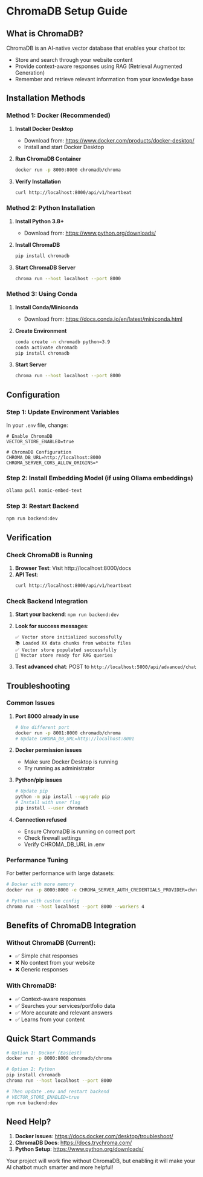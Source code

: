 # ChromaDB Setup Guide

## What is ChromaDB?

ChromaDB is an AI-native vector database that enables your chatbot to:
- Store and search through your website content
- Provide context-aware responses using RAG (Retrieval Augmented Generation)
- Remember and retrieve relevant information from your knowledge base

## Installation Methods

### Method 1: Docker (Recommended)

1. **Install Docker Desktop**
   - Download from: https://www.docker.com/products/docker-desktop/
   - Install and start Docker Desktop

2. **Run ChromaDB Container**
   ```bash
   docker run -p 8000:8000 chromadb/chroma
   ```

3. **Verify Installation**
   ```bash
   curl http://localhost:8000/api/v1/heartbeat
   ```

### Method 2: Python Installation

1. **Install Python 3.8+**
   - Download from: https://www.python.org/downloads/

2. **Install ChromaDB**
   ```bash
   pip install chromadb
   ```

3. **Start ChromaDB Server**
   ```bash
   chroma run --host localhost --port 8000
   ```

### Method 3: Using Conda

1. **Install Conda/Miniconda**
   - Download from: https://docs.conda.io/en/latest/miniconda.html

2. **Create Environment**
   ```bash
   conda create -n chromadb python=3.9
   conda activate chromadb
   pip install chromadb
   ```

3. **Start Server**
   ```bash
   chroma run --host localhost --port 8000
   ```

## Configuration

### Step 1: Update Environment Variables

In your `.env` file, change:

```env
# Enable ChromaDB
VECTOR_STORE_ENABLED=true

# ChromaDB Configuration
CHROMA_DB_URL=http://localhost:8000
CHROMA_SERVER_CORS_ALLOW_ORIGINS=*
```

### Step 2: Install Embedding Model (if using Ollama embeddings)

```bash
ollama pull nomic-embed-text
```

### Step 3: Restart Backend

```bash
npm run backend:dev
```

## Verification

### Check ChromaDB is Running

1. **Browser Test**: Visit http://localhost:8000/docs
2. **API Test**: 
   ```bash
   curl http://localhost:8000/api/v1/heartbeat
   ```

### Check Backend Integration

1. **Start your backend**: `npm run backend:dev`
2. **Look for success messages**:
   ```
   ✅ Vector store initialized successfully
   📚 Loaded XX data chunks from website files
   ✅ Vector store populated successfully
   🚀 Vector store ready for RAG queries
   ```

3. **Test advanced chat**: POST to `http://localhost:5000/api/advanced/chat`

## Troubleshooting

### Common Issues

1. **Port 8000 already in use**
   ```bash
   # Use different port
   docker run -p 8001:8000 chromadb/chroma
   # Update CHROMA_DB_URL=http://localhost:8001
   ```

2. **Docker permission issues**
   - Make sure Docker Desktop is running
   - Try running as administrator

3. **Python/pip issues**
   ```bash
   # Update pip
   python -m pip install --upgrade pip
   # Install with user flag
   pip install --user chromadb
   ```

4. **Connection refused**
   - Ensure ChromaDB is running on correct port
   - Check firewall settings
   - Verify CHROMA_DB_URL in .env

### Performance Tuning

For better performance with large datasets:

```bash
# Docker with more memory
docker run -p 8000:8000 -e CHROMA_SERVER_AUTH_CREDENTIALS_PROVIDER=chromadb.auth.basic.BasicAuthCredentialsProvider chromadb/chroma

# Python with custom config
chroma run --host localhost --port 8000 --workers 4
```

## Benefits of ChromaDB Integration

### Without ChromaDB (Current):
- ✅ Simple chat responses
- ❌ No context from your website
- ❌ Generic responses

### With ChromaDB:
- ✅ Context-aware responses
- ✅ Searches your services/portfolio data
- ✅ More accurate and relevant answers
- ✅ Learns from your content

## Quick Start Commands

```bash
# Option 1: Docker (Easiest)
docker run -p 8000:8000 chromadb/chroma

# Option 2: Python
pip install chromadb
chroma run --host localhost --port 8000

# Then update .env and restart backend
# VECTOR_STORE_ENABLED=true
npm run backend:dev
```

## Need Help?

1. **Docker Issues**: https://docs.docker.com/desktop/troubleshoot/
2. **ChromaDB Docs**: https://docs.trychroma.com/
3. **Python Setup**: https://www.python.org/downloads/

Your project will work fine without ChromaDB, but enabling it will make your AI chatbot much smarter and more helpful!